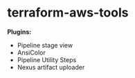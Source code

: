 # terraform-aws-tools

**Plugins:**

* Pipeline stage view
* AnsiColor
* Pipeline Utility Steps
* Nexus artifact uploader